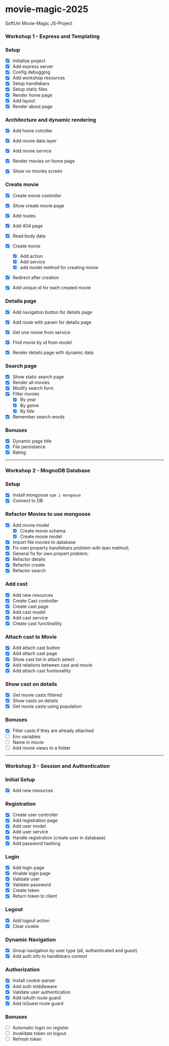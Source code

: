 # movie-magic-2025

SoftUni Movie-Magic JS-Project

### Workshop 1 - Express and Templating

### Setup
- [x] Initialize project
- [x] Add express server
- [x] Config debugging
- [x] Add workshop resources
- [x] Setup handlebars
- [x] Setup static files
- [x] Render home page
- [x] Add layout
- [x] Render about page

### Architecture and dynamic rendering

- [x] Add home cotroller
- [x] Add movie data layer
- [x] Add movie service
- [x] Render movies on home page
- [x] Show no movies screen


### Create movie

- [x] Create movie controller
- [x] Show create movie page
- [x] Add routes
- [x] Add 404 page
- [x] Read body data
- [x] Create movie
  - [x] Add action
  - [x] Add service
  - [x] add model method for creating movie
- [x] Redirect after creation
- [x] Add unique id for each created movie


### Details page

- [x] Add navigation button for details page
- [x] Add route with param for details page
- [x] Get one movie from service
- [x] Find movie by id from model
- [x] Render details page with dynamic data


### Search page

- [x] Show static search page
- [x] Render all movies
- [x] Modify search form
- [x] Filter movies
  - [x] By year
  - [x] By genre
  - [x] By title
- [x] Remember search words

### Bonuses

- [x] Dynamic page title
- [x] File persistance
- [x] Rating

--- 

### Workshop 2 - MognoDB Database

### Setup
- [x] Install mongoose `npm i mongoose`
- [x] Connect to DB

### Refactor Movies to use mongoose
- [x] Add movie model
  - [x] Create movie schema
  - [x] Create movie model
- [x] Import file movies to database
- [x] Fix own property handlebars problem with lean method;
- [x] General fix for own propert problem;
- [x] Refactor details
- [x] Refactor create
- [x] Refactor search

### Add cast 
- [x] Add new resources
- [x] Create Cast controller
- [x] Create cast page
- [x] Add cast model
- [x] Add cast service
- [x] Create cast functinallity

### Attach cast to Movie
- [x] Add attach cast button
- [x] Add attach cast page
- [x] Show cast list in attach select
- [x] Add relations between cast and movie
- [x] Add attach cast funtionallity

### Show cast on details
- [x] Get movie casts filtered
- [x] Show casts on details
- [x] Get movie casts using population

### Bonuses
- [x] Filter casts if they are already attached
- [ ] Env variables
- [ ] Name in movie
- [ ] Add movie views to a folder

---
### Workshop 3 - Session and Authentication

### Initial Setup
- [x] Add new resources

### Registration
- [x] Create user controller
- [x] Add registration page
- [x] Add user model
- [x] Add user service
- [x] Handle registration (create user in database)
- [x] Add password hashing

### Login

- [x] Add login page
- [x] Hnalde login page
- [x] Validate user
- [x] Validate password
- [x] Create token
- [x] Return token to client

### Logout
- [x] Add logout action
- [x] Clear cookie

### Dynamic Navigation
- [x] Group navigation by user type (all, authenticated and guest)
- [x] Add auth info to handlebars context

### Authorization
- [x] Install cookie-parser
- [x] Add auth middleware
- [x] Validate user authentication
- [x] Add isAuth route guard
- [x] Add isGuest route guard

### Bonuses
- [ ] Automatic login on register
- [ ] Invalidate token on logout
- [ ] Refresh token